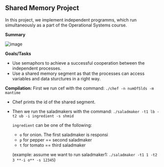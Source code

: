 ## Shared Memory Project

In this project, we implement independent programms, which run simultaneously as a part of the Operational Systems course.

**Summary**

![image](https://user-images.githubusercontent.com/61420354/199811994-98800ae4-4db8-40b0-aa40-0f5b413288ef.png)


**Goals/Tasks**
- Use semaphors to achieve a successful cooperation between the independent processes.
- Use a shared memory segment as that the processes can access variables and data sturctures in a right way.

**Compilation:** First we run cef with the command: `./chef -n numOfSlds -m mantime`
- Chef prints the id of the shared segment.  
- Then we run the saladmakers with the command: `./saladmaker -t1 lb -t2 ub -i ingredient -s shmid`  

  `ingredient` can be one of the following:
  - `o` for onion. The first saladmaker is responsi
  - `p` for pepper == second saladmaker   
  - `t` for tomato == third saladmaker

  (example: assume we want to run saladmaker1: `./saladmaker -t1 1 -t2 3 **-i o** -s 12345`)
